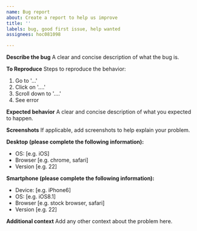 ```yaml
---
name: Bug report
about: Create a report to help us improve
title: ''
labels: bug, good first issue, help wanted
assignees: hoc081098

---
```


**Describe the bug**
A clear and concise description of what the bug is.

**To Reproduce**
Steps to reproduce the behavior:
1.  Go to '...'
2.  Click on '....'
3.  Scroll down to '....'
4.  See error

**Expected behavior**
A clear and concise description of what you expected to happen.

**Screenshots**
If applicable, add screenshots to help explain your problem.

**Desktop (please complete the following information):**
-   OS: [e.g. iOS]
-   Browser [e.g. chrome, safari]
-   Version [e.g. 22]

**Smartphone (please complete the following information):**
-   Device: [e.g. iPhone6]
-   OS: [e.g. iOS8.1]
-   Browser [e.g. stock browser, safari]
-   Version [e.g. 22]

**Additional context**
Add any other context about the problem here.
